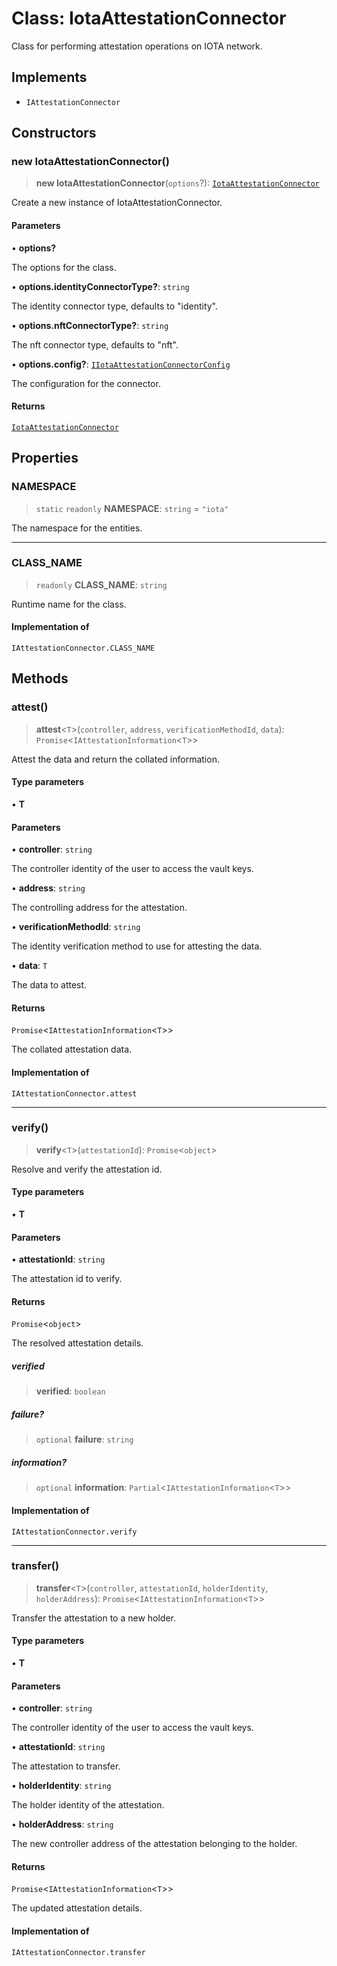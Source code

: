 # Class: IotaAttestationConnector

Class for performing attestation operations on IOTA network.

## Implements

- `IAttestationConnector`

## Constructors

### new IotaAttestationConnector()

> **new IotaAttestationConnector**(`options`?): [`IotaAttestationConnector`](IotaAttestationConnector.md)

Create a new instance of IotaAttestationConnector.

#### Parameters

• **options?**

The options for the class.

• **options.identityConnectorType?**: `string`

The identity connector type, defaults to "identity".

• **options.nftConnectorType?**: `string`

The nft connector type, defaults to "nft".

• **options.config?**: [`IIotaAttestationConnectorConfig`](../interfaces/IIotaAttestationConnectorConfig.md)

The configuration for the connector.

#### Returns

[`IotaAttestationConnector`](IotaAttestationConnector.md)

## Properties

### NAMESPACE

> `static` `readonly` **NAMESPACE**: `string` = `"iota"`

The namespace for the entities.

***

### CLASS\_NAME

> `readonly` **CLASS\_NAME**: `string`

Runtime name for the class.

#### Implementation of

`IAttestationConnector.CLASS_NAME`

## Methods

### attest()

> **attest**\<`T`\>(`controller`, `address`, `verificationMethodId`, `data`): `Promise`\<`IAttestationInformation`\<`T`\>\>

Attest the data and return the collated information.

#### Type parameters

• **T**

#### Parameters

• **controller**: `string`

The controller identity of the user to access the vault keys.

• **address**: `string`

The controlling address for the attestation.

• **verificationMethodId**: `string`

The identity verification method to use for attesting the data.

• **data**: `T`

The data to attest.

#### Returns

`Promise`\<`IAttestationInformation`\<`T`\>\>

The collated attestation data.

#### Implementation of

`IAttestationConnector.attest`

***

### verify()

> **verify**\<`T`\>(`attestationId`): `Promise`\<`object`\>

Resolve and verify the attestation id.

#### Type parameters

• **T**

#### Parameters

• **attestationId**: `string`

The attestation id to verify.

#### Returns

`Promise`\<`object`\>

The resolved attestation details.

##### verified

> **verified**: `boolean`

##### failure?

> `optional` **failure**: `string`

##### information?

> `optional` **information**: `Partial`\<`IAttestationInformation`\<`T`\>\>

#### Implementation of

`IAttestationConnector.verify`

***

### transfer()

> **transfer**\<`T`\>(`controller`, `attestationId`, `holderIdentity`, `holderAddress`): `Promise`\<`IAttestationInformation`\<`T`\>\>

Transfer the attestation to a new holder.

#### Type parameters

• **T**

#### Parameters

• **controller**: `string`

The controller identity of the user to access the vault keys.

• **attestationId**: `string`

The attestation to transfer.

• **holderIdentity**: `string`

The holder identity of the attestation.

• **holderAddress**: `string`

The new controller address of the attestation belonging to the holder.

#### Returns

`Promise`\<`IAttestationInformation`\<`T`\>\>

The updated attestation details.

#### Implementation of

`IAttestationConnector.transfer`
